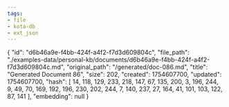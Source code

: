 ```yaml
---
tags:
- file
- kota-db
- ext_json
---
```

{
  "id": "d6b46a9e-f4bb-424f-a4f2-f7d3d609804c",
  "file_path": "./examples-data/personal-kb/documents/d6b46a9e-f4bb-424f-a4f2-f7d3d609804c.md",
  "original_path": "/generated/doc-086.md",
  "title": "Generated Document 86",
  "size": 202,
  "created": 1754607700,
  "updated": 1754607700,
  "hash": [
    14,
    118,
    129,
    233,
    218,
    147,
    67,
    135,
    200,
    3,
    196,
    244,
    9,
    49,
    70,
    169,
    192,
    196,
    230,
    202,
    244,
    7,
    140,
    237,
    27,
    164,
    41,
    101,
    103,
    122,
    87,
    141
  ],
  "embedding": null
}